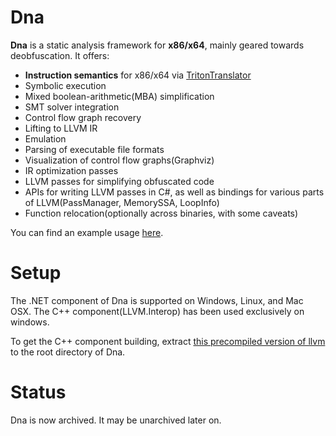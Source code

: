 # Dna

**Dna** is a static analysis framework for **x86/x64**, mainly geared towards deobfuscation. It offers:
- **Instruction semantics** for x86/x64 via [TritonTranslator](https://github.com/Colton1skees/TritonTranslator)
- Symbolic execution
- Mixed boolean-arithmetic(MBA) simplification
- SMT solver integration
- Control flow graph recovery
- Lifting to LLVM IR
- Emulation 
- Parsing of executable file formats
- Visualization of control flow graphs(Graphviz)
- IR optimization passes 
- LLVM passes for simplifying obfuscated code
- APIs for writing LLVM passes in C#, as well as bindings for various parts of LLVM(PassManager, MemorySSA, LoopInfo)
- Function relocation(optionally across binaries, with some caveats)

You can find an example usage [here](https://github.com/Colton1skees/Dna/blob/master/Dna.Example/Program.cs).

 # Setup
 
The .NET component of Dna is supported on Windows, Linux, and Mac OSX. The C++ component(LLVM.Interop) has been used exclusively on windows. 

To get the C++ component building, extract [this precompiled version of llvm](https://github.com/LLVMParty/REVIDE/releases/download/libraries/llvm-15.0.3-win64.7z) to the root directory of Dna. 


# Status
Dna is now archived. It may be unarchived later on.